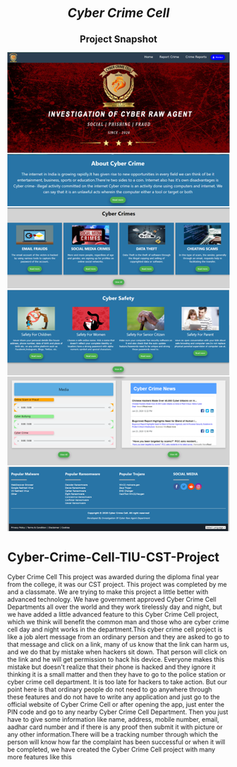 <h1 align="center"><b><i>Cyber Crime Cell</i></b></h1>
<h2 align="center"><b>Project Snapshot</b></h2>
<img src="images/screenshots/Header.png">
<img src="images/screenshots/About-Cyber-Crime.png">
<img src="images/screenshots/Cyber-Crimes.png">
<img src="images/screenshots/Cyber-Safety.png">
<img src="images/screenshots/Media-News.png">
<img src="images/screenshots/Footer.png">

# Cyber-Crime-Cell-TIU-CST-Project
Cyber Crime Cell This project was awarded during the diploma final year from the college, it was our CST project. This project was completed by me and a classmate. We are trying to make this project a little better with advanced technology. We have government approved Cyber Crime Cell Departments all over the world and they work tirelessly day and night, but we have added a little advanced feature to this Cyber Crime Cell project, which we think will benefit the common man and those who are cyber crime cell day and night works in the department.This cyber crime cell project is like a job alert message from an ordinary person and they are asked to go to that message and click on a link, many of us know that the link can harm us, and we do that by mistake when hackers sit down. That person will click on the link and he will get permission to hack his device. Everyone makes this mistake but doesn't realize that their phone is hacked and they ignore it thinking it is a small matter and then they have to go to the police station or cyber crime cell department. It is too late for hackers to take action. But our point here is that ordinary people do not need to go anywhere through these features and do not have to write any application and just go to the official website of Cyber Crime Cell or after opening the app, just enter the PIN code and go to any nearby Cyber Crime Cell Department. Then you just have to give some information like name, address, mobile number, email, aadhar card number and if there is any proof then submit it with picture or any other information.There will be a tracking number through which the person will know how far the complaint has been successful or when it will be completed, we have created the Cyber Crime Cell project with many more features like this
